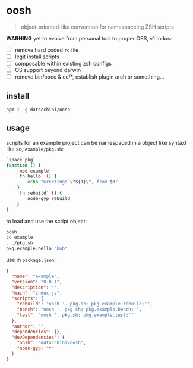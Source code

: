# oosh

> object-oriented-like convention for namespaceing ZSH scripts

**WARNING** yet to evolve from personal tool to proper OSS, v1 todos:

* [ ] remove hard coded `rc` file
* [ ] legit install scripts
* [ ] composable within existing zsh configs
* [ ] OS support beyond darwin
* [ ] remove bin/oocc & cc/*, establish plugin arch or something...

## install

```sh
npm i -g d4tocchini/oosh
```

## usage

scripts for an example project can be namespaced in a object like syntaxt like so, `example/pkg.sh`:

```sh
`space pkg`
function () {
    `mod example`
    `fn hello` () {
        echo "Greetings \"${1}\", from $0"
    }
    `fn rebuild` () {
        node-gyp rebuild
    }
}
```

to load and use the script object:

```sh
oosh 
cd example
. ./pkg.sh
pkg.example.hello "bob"
```

use in `package.json`:

```json
{
  "name": "example",
  "version": "0.0.1",
  "description": "",
  "main": "index.js",
  "scripts": {
    "rebuild": "oosh '. pkg.sh; pkg.example.rebuild;'",
    "bench": "oosh '. pkg.sh; pkg.example.bench;'",
    "test": "oosh '. pkg.sh; pkg.example.test;'"
  },
  "author": "",  
  "dependencies": {},
  "devDependencies": {
    "oosh": "d4tocchini/oosh",
    "node-gyp: "*"
  }
}
```

